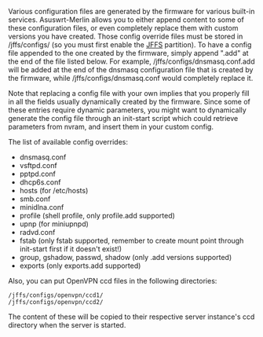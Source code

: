 Various configuration files are generated by the firmware for various built-in services.  Asuswrt-Merlin allows you to either append content to some of these configuration files, or even completely replace them with custom versions you have created. Those config override files must be stored in /jffs/configs/ (so you must first enable the [JFFS](https://github.com/RMerl/asuswrt-merlin/wiki/JFFS) partition).  To have a config file appended to the one created by the firmware, simply append ".add" at the end of the file listed below.  For example, /jffs/configs/dnsmasq.conf.add will be added at the 
end of the dnsmasq configuration file that is created by the firmware, while /jffs/configs/dnsmasq.conf would completely replace it.

Note that replacing a config file with your own implies that you properly fill in all the fields usually dynamically created by the firmware.  Since some of these entries require dynamic parameters, you might want to dynamically generate the config file through an init-start script which could retrieve parameters from nvram, and insert them in your custom config.

The list of available config overrides:

* dnsmasq.conf
* vsftpd.conf
* pptpd.conf
* dhcp6s.conf
* hosts (for /etc/hosts)
* smb.conf
* minidlna.conf
* profile (shell profile, only profile.add supported)
* upnp (for miniupnpd)
* radvd.conf
* fstab (only fstab supported, remember to create mount point through init-start first if it doesn't exist!)
* group, gshadow, passwd, shadow (only .add versions supported)
* exports (only exports.add supported)

Also, you can put OpenVPN ccd files in the following directories:

```
/jffs/configs/openvpn/ccd1/
/jffs/configs/openvpn/ccd2/
```

The content of these will be copied to their respective server instance's ccd directory when the server is started.